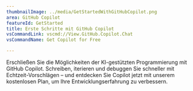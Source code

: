 ```yaml
---
thumbnailImage: ../media/GetStartedWithGitHubCopilot.png
area: GitHub Copilot
featureId: GetStarted
title: Erste Schritte mit GitHub Copilot
vsCommandLink: vscmd://View.GitHub.Copilot.Chat
vsCommandName: Get Copilot for Free

---
```



Erschließen Sie die Möglichkeiten der KI-gestützten Programmierung mit GitHub Copilot. Schreiben, iterieren und debuggen Sie schneller mit Echtzeit-Vorschlägen – und entdecken Sie Copilot jetzt mit unserem kostenlosen Plan, um Ihre Entwicklungserfahrung zu verbessern.

